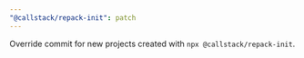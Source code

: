 ```yaml
---
"@callstack/repack-init": patch
---
```


Override commit for new projects created with `npx @callstack/repack-init`.